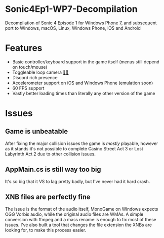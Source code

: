 # Sonic4Ep1-WP7-Decompilation
Decompilation of Sonic 4 Episode 1 for Windows Phone 7, and subsequent port to Windows, macOS, Linux, Windows Phone, iOS and Android

# Features
 - Basic controller/keyboard support in the game itself (menus still depend on touch/mouse)
 - Toggleable loop camera [🦀🦀](https://twitter.com/da_wamwoowam/status/1236706830962905089)
 - Discord rich presence
 - Accelerometer support on iOS and Windows Phone (emulation soon)
 - 60 FPS support
 - Vastly better loading times than literally any other version of the game

# Issues

## Game is unbeatable
After fixing the major collision issues the game is *mostly* playable, however as it stands it's not possible to complete Casino Street Act 3 or Lost Labyrinth Act 2 due to other collision issues.

## AppMain.cs is still way too big
It's so big that it VS to lag pretty badly, but I've never had it hard crash.

## XNB files are perfectly fine
The issue is the format of the audio itself, MonoGame on Windows expects OGG Vorbis audio, while the original audio files are WMAs. A simple conversion with ffmpeg and a mass rename is enough to fix most of these issues. I've also built a tool that changes the file extension the XNBs are looking for, to make this process easier.
